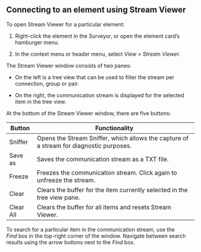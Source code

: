 ## Connecting to an element using Stream Viewer

To open Stream Viewer for a particular element:

1. Right-click the element in the Surveyor, or open the element card’s hamburger menu.

2. In the context menu or header menu, select *View* > *Stream Viewer*.

The Stream Viewer window consists of two panes:

- On the left is a tree view that can be used to filter the stream per connection, group or pair.

- On the right, the communication stream is displayed for the selected item in the tree view.

At the bottom of the Stream Viewer window, there are five buttons:

| Button    | Functionality                                                                           |
|-----------|-----------------------------------------------------------------------------------------|
| Sniffer   | Opens the Stream Sniffer, which allows the capture of a stream for diagnostic purposes. |
| Save as   | Saves the communication stream as a TXT file.                                           |
| Freeze    | Freezes the communication stream. Click again to unfreeze the stream.                   |
| Clear     | Clears the buffer for the item currently selected in the tree view pane.                |
| Clear All | Clears the buffer for all items and resets Stream Viewer.                               |

To search for a particular item in the communication stream, use the *Find* box in the top-right corner of the window. Navigate between search results using the arrow buttons next to the *Find* box.
